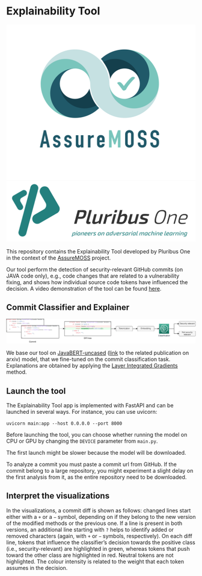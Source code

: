 # Explainability Tool #

![AssureMOSS logo](assets/images/assuremoss_logo.png)
![Pluribus One logo](assets/images/pluribus_one_logo.png)

This repository contains the Explainability Tool developed by Pluribus One in 
the context of the [AssureMOSS](https://assuremoss.eu) project.

Our tool perform the detection of security-relevant GitHub commits (on JAVA code only),
e.g., code changes that are related to a vulnerability fixing,
and shows how individual source code tokens have influenced the decision.
A video demonstration of the tool can be found [here](https://youtu.be/P9xZt4w-lq8).

## Commit Classifier and Explainer

![commit classifier diagram](assets/images/cc_diagram.png)

We base our tool on [JavaBERT-uncased](https://huggingface.co/CAUKiel/JavaBERT-uncased)
([link](https://arxiv.org/abs/2110.10404) to the related publication on arxiv)
model, that we fine-tuned on the commit classification task.
Explanations are obtained by applying the 
[Layer Integrated Gradients](https://captum.ai/api/layer.html#layer-integrated-gradients) 
method.

## Launch the tool

The Explainability Tool app is implemented with FastAPI and can be launched in several ways.
For instance, you can use uvicorn:
```shell
uvicorn main:app --host 0.0.0.0 --port 8000
```

Before launching the tool, you can choose whether running the model on CPU or GPU
by changing the `DEVICE` parameter from `main.py`.

The first launch might be slower because the model will be downloaded.

To analyze a commit you must paste a commit url from GitHub.
If the commit belong to a large repository, you might experiment a slight delay
on the first analysis from it, as the entire repository need to be downloaded.

## Interpret the visualizations

In the visualizations, a commit diff is shown as follows: 
changed lines start either with a `+` or a `−` symbol, depending on if they belong
to the new version of the modified methods or the previous one.
If a line is present in both versions, an additional line starting with `?` 
helps to identify added or removed characters (again, with `+` or `−` symbols,
respectively).
On each diff line, tokens that influence the classifier’s decision towards the positive
class (i.e., security-relevant) are highlighted in green, whereas tokens that push toward the other class
are highlighted in red.
Neutral tokens are not highlighted.
The colour intensity is related to the weight that each token assumes in the decision.
